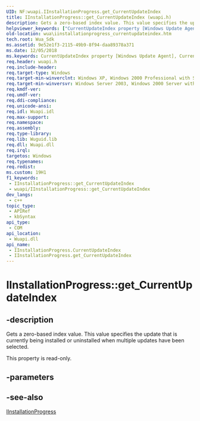 ```yaml
---
UID: NF:wuapi.IInstallationProgress.get_CurrentUpdateIndex
title: IInstallationProgress::get_CurrentUpdateIndex (wuapi.h)
description: Gets a zero-based index value. This value specifies the update that is currently being installed or uninstalled when multiple updates have been selected.
helpviewer_keywords: ["CurrentUpdateIndex property [Windows Update Agent]","CurrentUpdateIndex property [Windows Update Agent]","IInstallationProgress interface","IInstallationProgress interface [Windows Update Agent]","CurrentUpdateIndex property","IInstallationProgress.CurrentUpdateIndex","IInstallationProgress.get_CurrentUpdateIndex","IInstallationProgress::CurrentUpdateIndex","IInstallationProgress::get_CurrentUpdateIndex","get_CurrentUpdateIndex","wua.iinstallationprogress_currentupdateindex","wuapi/IInstallationProgress::CurrentUpdateIndex","wuapi/IInstallationProgress::get_CurrentUpdateIndex"]
old-location: wua\iinstallationprogress_currentupdateindex.htm
tech.root: Wua_Sdk
ms.assetid: 9e52e1f3-2115-49b9-8f94-daa89378a371
ms.date: 12/05/2018
ms.keywords: CurrentUpdateIndex property [Windows Update Agent], CurrentUpdateIndex property [Windows Update Agent],IInstallationProgress interface, IInstallationProgress interface [Windows Update Agent],CurrentUpdateIndex property, IInstallationProgress.CurrentUpdateIndex, IInstallationProgress.get_CurrentUpdateIndex, IInstallationProgress::CurrentUpdateIndex, IInstallationProgress::get_CurrentUpdateIndex, get_CurrentUpdateIndex, wua.iinstallationprogress_currentupdateindex, wuapi/IInstallationProgress::CurrentUpdateIndex, wuapi/IInstallationProgress::get_CurrentUpdateIndex
req.header: wuapi.h
req.include-header: 
req.target-type: Windows
req.target-min-winverclnt: Windows XP, Windows 2000 Professional with SP3 [desktop apps only]
req.target-min-winversvr: Windows Server 2003, Windows 2000 Server with SP3 [desktop apps only]
req.kmdf-ver: 
req.umdf-ver: 
req.ddi-compliance: 
req.unicode-ansi: 
req.idl: Wuapi.idl
req.max-support: 
req.namespace: 
req.assembly: 
req.type-library: 
req.lib: Wuguid.lib
req.dll: Wuapi.dll
req.irql: 
targetos: Windows
req.typenames: 
req.redist: 
ms.custom: 19H1
f1_keywords:
 - IInstallationProgress::get_CurrentUpdateIndex
 - wuapi/IInstallationProgress::get_CurrentUpdateIndex
dev_langs:
 - c++
topic_type:
 - APIRef
 - kbSyntax
api_type:
 - COM
api_location:
 - Wuapi.dll
api_name:
 - IInstallationProgress.CurrentUpdateIndex
 - IInstallationProgress.get_CurrentUpdateIndex
---
```


# IInstallationProgress::get_CurrentUpdateIndex


## -description

Gets a zero-based index value. This value specifies the update that is currently being installed or uninstalled when multiple updates have been selected.

This property is read-only.

## -parameters

## -see-also

<a href="https://docs.microsoft.com/windows/desktop/api/wuapi/nn-wuapi-iinstallationprogress">IInstallationProgress</a>

